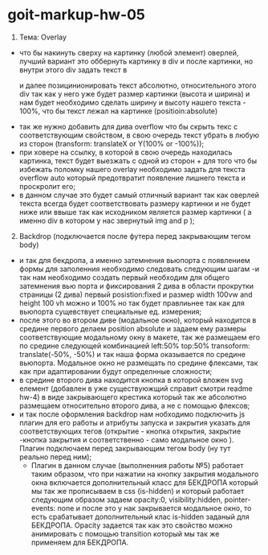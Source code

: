 # goit-markup-hw-05

1. Тема: Overlay

- что бы накинуть сверху на картинку (любой элемент) оверлей, лучший вариант это оббернуть картинку
  в div и после картинки, но внутри этого div задать текст в <p> и далее позицинионировать текст
  абсолютно, относительного этого div так как у него уже будет размер картинки (высота и ширина) и
  нам будет необходимо сделать ширину и высоту нашего текста - 100%, что бы текст лежал на картинке
  (positioin:absolute)
- так же нужно добавить для дива overflow что бы скрыть текс с соответствующим свойством, в свою
  очередь текст убрать в любую из сторон (transform: translateX or Y(100% or -100%));
- при ховере на ссылку, в которой в свою очередь находилась картинка, текст будет выезжать с одной
  из сторон + для того что бы избежать поломку нашего overlay необходимо задать для текста overflow
  auto который предотвратит появление лишнего текста и проскролит его;
- в данном случае это будет самый отличный вариант так как оверлей текста всегда будет
  соответствовать размеру картинки и не будет ниже или ввыше так как исходником является размер
  картинки ( а именно div в котором у нас звернутый img and p );

2. Backdrop (подключается после футера перед закрывающим тегом body)

- и так для бекдропа, а именно затемнения вьюпорта с появлением формы для заполенния необходимо
  следовать следующим шагам -и так нам необходимо создать первый необходим для общего затемнения вью
  порта и фиксирования 2 дива в области прокрутки страницы (2 дива) первый posistion:fixed и размер
  width 100vw and height 100 vh можно и 100% но так будет правлиьнее так как для вьюпорта
  сущевствует специальные ед. измерения;
- после этого во втором диве (модальное окно), который находится в средине первого делаем position
  absolute и задаем ему размеры соответствующие модальному окну в макете, так же размещаем его по
  средине следующей комбинацией left:50% top:50% transoform: translate(-50%, -50%) и так наша форма
  оказывается по средине вьюпорта. Модальное окно не размещать по средине флексами, так как при
  адаптировании будут определнные сложности;
- в средине второго дива находится кнопка в которой вложен svg елемент (добавлен в уже существуюжщий
  справит смотри readme hw-4) в виде закрывающего крестика который так же абсолютно размещаем
  относительно второго дива, а не с помощью флексов;
- и так после оформления backdrop нам нобходимо подключить js плагин для его работы и атрибуты
  запуска и закрытия указать для соответствующих тегов (открытие - кнопка открытия, закрытие -кнопка
  закрытия и соответственно - само модальное окно ). Плагин подключаем перед закрывающим тегом body
  (ну тут реально перед ним);
  - Плагин в данном случае (выполненния работы №5) работает таким образом, что при нажатии на кнопку
    закрытия модального окна включается дополнительный класс для БЕКДРОПА который мы так же
    прописываем в css (is-hidden) и который работает следующим образом задаем opacity:0,
    visibility:hidden, pointer-events: none и после это у нак закрывается модальное окно, то есть
    срабатывает дополнительный клас is-hidden заданый для БЕКДРОПА. Opacity задается так как это
    свойство можно анимировать с помощью transition который мы так же применяем для БЕКДРОПА.
